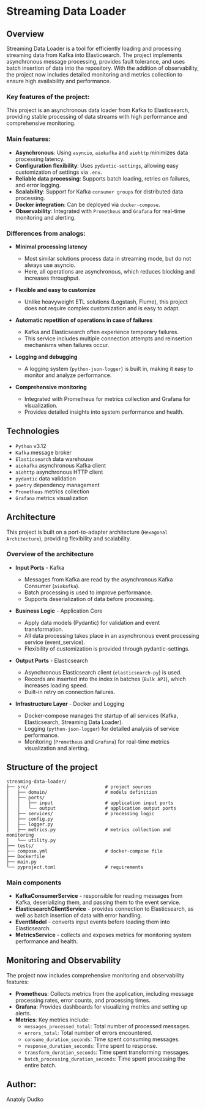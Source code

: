 # Streaming Data Loader

## Overview

Streaming Data Loader is a tool for efficiently loading and processing streaming data from Kafka into Elasticsearch. The
project implements asynchronous message processing, provides fault tolerance, and uses batch insertion of data into the
repository. With the addition of observability, the project now includes detailed monitoring and metrics collection to
ensure high availability and performance.

### Key features of the  project:

This project is an asynchronous data loader from Kafka to Elasticsearch, providing stable processing of data streams
with high performance and comprehensive monitoring.

### Main features:

- **Asynchronous**: Using `asyncio`, `aiokafka` and `aiohttp` minimizes data processing latency.
- **Configuration flexibility**: Uses `pydantic-settings`, allowing easy customization of settings via `.env`.
- **Reliable data processing**: Supports batch loading, retries on failures, and error logging.
- **Scalability**: Support for Kafka `consumer groups` for distributed data processing.
- **Docker integration**: Can be deployed via `docker-compose`.
- **Observability**: Integrated with `Prometheus` and `Grafana` for real-time monitoring and alerting.

### Differences from analogs:

- **Minimal processing latency**
    - Most similar solutions process data in streaming mode, but do not always use asyncio.
    - Here, all operations are asynchronous, which reduces blocking and increases throughput.

- **Flexible and easy to customize**
    - Unlike heavyweight ETL solutions (Logstash, Flume), this project does not require complex customization and is
      easy to adapt.

- **Automatic repetition of operations in case of failures**
    - Kafka and Elasticsearch often experience temporary failures.
    - This service includes multiple connection attempts and reinsertion mechanisms when failures occur.

- **Logging and debugging**
    - A logging system (`python-json-logger`) is built in, making it easy to monitor and analyze performance.

- **Comprehensive monitoring**
    - Integrated with Prometheus for metrics collection and Grafana for visualization.
    - Provides detailed insights into system performance and health.

## Technologies

- `Python` v3.12
- `Kafka` message broker
- `Elasticsearch` data warehouse
- `aiokafka` asynchronous Kafka client
- `aiohttp` asynchronous HTTP client
- `pydantic` data validation
- `poetry` dependency management
- `Prometheus` metrics collection 
- `Grafana` metrics visualization

## Architecture

This project is built on a port-to-adapter architecture (`Hexagonal Architecture`), providing flexibility and scalability.

### Overview of the architecture

- **Input Ports** - Kafka
    - Messages from Kafka are read by the asynchronous Kafka Consumer (`aiokafka`).
    - Batch processing is used to improve performance.
    - Supports deserialization of data before processing.

- **Business Logic** - Application Core
    - Apply data models (Pydantic) for validation and event transformation.
    - All data processing takes place in an asynchronous event processing service (event_service).
    - Flexibility of customization is provided through pydantic-settings.

- **Output Ports** - Elasticsearch
    - Asynchronous Elasticsearch client (`elasticsearch-py`) is used.
    - Records are inserted into the index in batches (`Bulk API`), which increases loading speed.
    - Built-in retry on connection failures.

- **Infrastructure Layer** - Docker and Logging
    - Docker-compose manages the startup of all services (Kafka, Elasticsearch, Streaming Data Loader).
    - Logging (`python-json-logger`) for detailed analysis of service performance.
    - Monitoring (`Prometheus` and `Grafana`) for real-time metrics visualization and alerting.

## Structure of the project

```
streaming-data-loader/
├── src/                            # project sources
│   ├── domain/                     # models definition
│   ├── ports/
│   │   ├── input                   # application input ports
│   │   └── output                  # application output ports
│   ├── services/                   # processing logic
│   ├── config.py
│   ├── logger.py
│   ├── metrics.py                  # metrics collection and monitoring
│   └── utility.py
├── tests/
├── compose.yml                     # docker-compose file
├── Dockerfile
├── main.py
└── pyproject.toml                  # requirements
```

### Main components

- **KafkaConsumerService** - responsible for reading messages from Kafka, deserializing them, and passing them to the
  event service.
- **ElasticsearchClientService** - provides connection to Elasticsearch, as well as batch insertion of data with error
  handling.
- **EventModel** - converts input events before loading them into Elasticsearch.
- **MetricsService** - collects and exposes metrics for monitoring system performance and health.

## Monitoring and Observability

The project now includes comprehensive monitoring and observability features:

- **Prometheus**: Collects metrics from the application, including message processing rates, error counts, and processing times.
- **Grafana**: Provides dashboards for visualizing metrics and setting up alerts.
- **Metrics**: Key metrics include:
  - `messages_processed_total`: Total number of processed messages. 
  - `errors_total`: Total number of errors encountered. 
  - `consume_duration_seconds`: Time spent consuming messages. 
  - `response_duration_seconds`: Time spent to response. 
  - `transform_duration_seconds`: Time spent transforming messages.
  - `batch_processing_duration_seconds`: Time spent processing the entire batch.

## Author:

Anatoly Dudko
